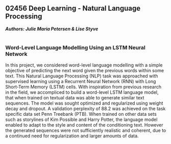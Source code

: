 ## 02456 Deep Learning - Natural Language Processing

***Authors: Julie Maria Petersen & Lise Styve*** <br /> <br />

### Word-Level Language Modelling Using an LSTM Neural Network

In this project, we considered word-level language modelling with a simple objective of predicting the next word given the previous words within some text. This Natural Language Processing (NLP) task was approached with supervised learning using a Recurrent Neural Network (RNN) with Long Short-Term Memory (LSTM) cells. With inspiration from previous research in the field, we accompliced to build a word-level LSTM language model, that when trained on textual data was able to generate similar text sequences. The model was sought optimized and regularized using weight decay and dropout. A validation perplexity of 88.2 was achieved on the task specific data set Penn Treebank (PTB). When trained on other data sets such as storylines of Kim Possible and Harry Potter, the language model enabled to adapt to the style and content of the conditioning text. However the generated sequences were not sufficiently realistic and coherent, due to a continued need for regularization and larger amounts of data.
